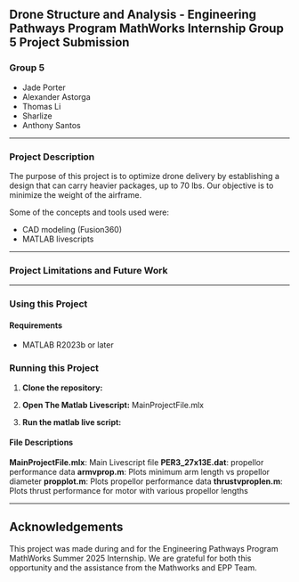 ## Drone Structure and Analysis - Engineering Pathways Program MathWorks Internship Group 5 Project Submission
### Group 5
- Jade Porter
- Alexander Astorga
- Thomas Li
- Sharlize
- Anthony Santos
___
### Project Description
The purpose of this project is to optimize drone delivery by establishing a design that can carry heavier packages, up to 70 lbs. Our objective is to minimize the weight of the airframe.

Some of the concepts and tools used were:
- CAD modeling (Fusion360)
- MATLAB livescripts

___
### Project Limitations and Future Work

___
### Using this Project
#### Requirements
- MATLAB R2023b or later

### Running this Project
1. **Clone the repository:**

2. **Open The Matlab Livescript:**
  MainProjectFile.mlx
3. **Run the matlab live script:**

#### File Descriptions   
   **MainProjectFile.mlx**: Main Livescript file
   **PER3_27x13E.dat**: propellor performance data
   **armvprop.m**: Plots minimum arm length vs propellor diameter
   **propplot.m**: Plots propellor performance data
   **thrustvproplen.m**: Plots thrust performance for motor with various propellor lengths
___


## Acknowledgements
This project was made during and for the Engineering Pathways Program MathWorks Summer 2025 Internship.
We are grateful for both this opportunity and the assistance from the Mathworks and EPP Team.
